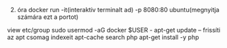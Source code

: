2. óra
docker run -it(interaktiv terminalt ad) -p 8080:80 ubuntu(megnyitja számára ezt a portot)

view etc/group
sudo usermod -aG docker $USER - 
apt-get update – frissíti az apt csomag indexeit
apt-cache search php
apt-get install -y php
